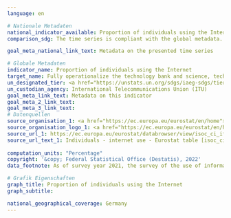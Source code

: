 ```yaml
---
language: en    

# Nationale Metadaten    
national_indicator_available: Proportion of individuals using the Internet    
comparison_sdg: The time series is compliant with the global metadata.    

goal_meta_national_link_text: Metadata on the presented time series    

# Globale Metadaten    
indicator_name: Proportion of individuals using the Internet    
target_name: Fully operationalize the technology bank and science, technology and innovation capacity-building mechanism for least developed countries by 2017 and enhance the use of enabling technology, in particular information and communications technology    
un_designated_tier: <a href="https://unstats.un.org/sdgs/iaeg-sdgs/tier-classification/" title="Click here for more information on the UN tier classification."  target="_blank">Tier I</a>    
un_custodian_agency: International Telecommunications Union (ITU)    
goal_meta_link_text: Metadata on this indicator    
goal_meta_2_link_text:     
goal_meta_3_link_text:         
# Datenquellen
source_organisation_1: <a href="https://ec.europa.eu/eurostat/en/home"> Statistical office of the European Union (Eurostat) </a>
source_organisation_logo_1: <a href="https://ec.europa.eu/eurostat/en/home"><img src="https://g205sdgs.github.io/sdg-indicators/public/OrgImgEn/eurostat.png" alt="Logo eurostat" style="height:60px; width:148px"/></a>
source_url_1: https://ec.europa.eu/eurostat/databrowser/view/isoc_ci_ifp_iu/default/table?lang=en
source_url_text_1: Individuals - internet use - Eurostat table [isoc_ci_ifp_iu]
    
computation_units: "Percentage"    
copyright: '&copy; Federal Statistical Office (Destatis), 2022'    
data_footnote: As of survey year 2021, the survey of the use of information and communication technologies (ICT) in households has been integrated into the microcensus as a survey component. Due to the methodological changes involved, only limited comparisons are possible between the results for the survey year 2021 and those for preceding years (break in time series).    

# Grafik Eigenschaften    
graph_title: Proportion of individuals using the Internet
graph_subtitle:     

national_geographical_coverage: Germany    
---
```


<span></span>